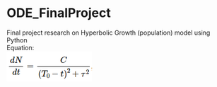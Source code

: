 # ODE_FinalProject
Final project research on Hyperbolic Growth (population) model using Python<br>
Equation:<br>
![](HyperbolicModel.png)
